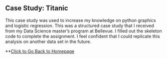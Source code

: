 ## Case Study: Titanic
This case study was used to increase my knowledge on python graphics and logistic regression. This was a structured case study that I received from my Data Science master’s program at Bellevue. I filled out the skeleton code to complete the assignment. I feel confident that I could replicate this analysis on another data set in the future.

**[Click to Go Back to Homepage](https://nestingen.github.io/)
